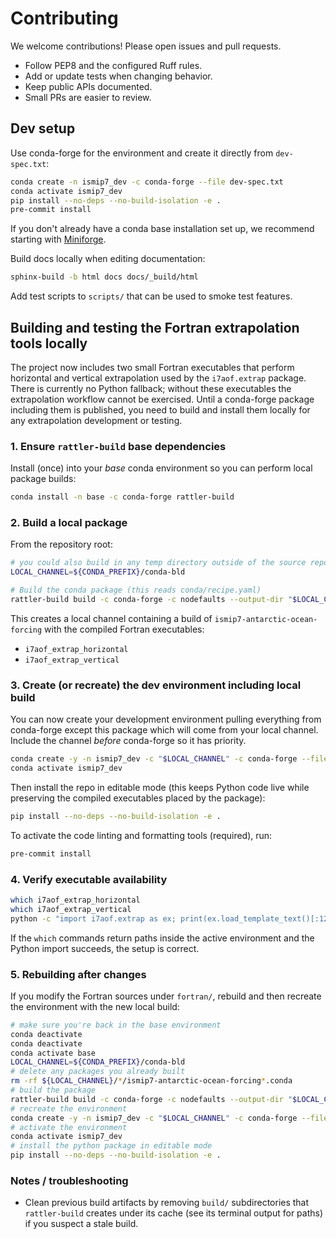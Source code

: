 # Contributing

We welcome contributions! Please open issues and pull requests.

- Follow PEP8 and the configured Ruff rules.
- Add or update tests when changing behavior.
- Keep public APIs documented.
- Small PRs are easier to review.

## Dev setup

Use conda-forge for the environment and create it directly from `dev-spec.txt`:

```bash
conda create -n ismip7_dev -c conda-forge --file dev-spec.txt
conda activate ismip7_dev
pip install --no-deps --no-build-isolation -e .
pre-commit install
```

If you don't already have a conda base installation set up, we recommend
starting with [Miniforge](https://github.com/conda-forge/miniforge?tab=readme-ov-file#requirements-and-installers).

Build docs locally when editing documentation:

```bash
sphinx-build -b html docs docs/_build/html
```

Add test scripts to `scripts/` that can be used to smoke test features.

## Building and testing the Fortran extrapolation tools locally

The project now includes two small Fortran executables that perform
horizontal and vertical extrapolation used by the `i7aof.extrap`
package. There is currently no Python fallback; without these
executables the extrapolation workflow cannot be exercised. Until a
conda-forge package including them is published, you need to build and
install them locally for any extrapolation development or testing.

### 1. Ensure `rattler-build` base dependencies

Install (once) into your *base* conda environment so you can perform
local package builds:

```bash
conda install -n base -c conda-forge rattler-build
```

### 2. Build a local package

From the repository root:

```bash
# you could also build in any temp directory outside of the source repo
LOCAL_CHANNEL=${CONDA_PREFIX}/conda-bld

# Build the conda package (this reads conda/recipe.yaml)
rattler-build build -c conda-forge -c nodefaults --output-dir "$LOCAL_CHANNEL" -r conda/recipe.yaml
```

This creates a local channel containing a build of
`ismip7-antarctic-ocean-forcing` with the compiled Fortran executables:

- `i7aof_extrap_horizontal`
- `i7aof_extrap_vertical`

### 3. Create (or recreate) the dev environment including local build

You can now create your development environment pulling everything from
conda-forge except this package which will come from your local channel.
Include the channel *before* conda-forge so it has priority.

```bash
conda create -y -n ismip7_dev -c "$LOCAL_CHANNEL" -c conda-forge --file dev-spec.txt ismip7-antarctic-ocean-forcing
conda activate ismip7_dev
```

Then install the repo in editable mode (this keeps Python code live
while preserving the compiled executables placed by the package):

```bash
pip install --no-deps --no-build-isolation -e .
```

To activate the code linting and formatting tools (required), run:

```bash
pre-commit install
```

### 4. Verify executable availability

```bash
which i7aof_extrap_horizontal
which i7aof_extrap_vertical
python -c "import i7aof.extrap as ex; print(ex.load_template_text()[:120])"
```

If the `which` commands return paths inside the active environment and
the Python import succeeds, the setup is correct.

### 5. Rebuilding after changes

If you modify the Fortran sources under `fortran/`, rebuild and then
recreate the environment with the new local build:

```bash
# make sure you're back in the base environment
conda deactivate
conda deactivate
conda activate base
LOCAL_CHANNEL=${CONDA_PREFIX}/conda-bld
# delete any packages you already built
rm -rf ${LOCAL_CHANNEL}/*/ismip7-antarctic-ocean-forcing*.conda
# build the package
rattler-build build -c conda-forge -c nodefaults --output-dir "$LOCAL_CHANNEL" -r conda/recipe.yaml
# recreate the environment
conda create -y -n ismip7_dev -c "$LOCAL_CHANNEL" -c conda-forge --file dev-spec.txt ismip7-antarctic-ocean-forcing
# activate the environment
conda activate ismip7_dev
# install the python package in editable mode
pip install --no-deps --no-build-isolation -e .
```

### Notes / troubleshooting

- Clean previous build artifacts by removing `build/` subdirectories that
  `rattler-build` creates under its cache (see its terminal output for paths)
  if you suspect a stale build.
